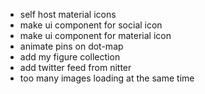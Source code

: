 -   self host material icons
-   make ui component for social icon
-   make ui component for material icon
-   animate pins on dot-map
-   add my figure collection
-   add twitter feed from nitter
-   too many images loading at the same time
